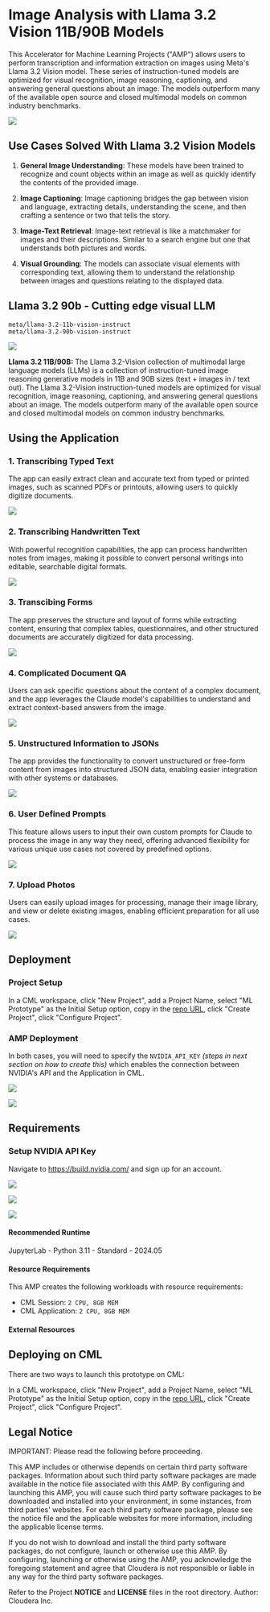 # Image Analysis with Llama 3.2 Vision 11B/90B Models
This Accelerator for Machine Learning Projects ("AMP") allows users to perform transcription and information extraction on images using Meta's Llama 3.2 Vision model. These series of instruction-tuned models are optimized for visual recognition, image reasoning, captioning, and answering general questions about an image. The models outperform many of the available open source and closed multimodal models on common industry benchmarks.
 
![](/assets/llama-meta-logo.png)


## Use Cases Solved With Llama 3.2 Vision Models

1. **General Image Understanding**: These models have been trained to recognize and count objects within an image as well as quickly identify the contents of the provided image.

2. **Image Captioning**: Image captioning bridges the gap between vision and language, extracting details, understanding the scene, and then crafting a sentence or two that tells the story.

3. **Image-Text Retrieval**: Image-text retrieval is like a matchmaker for images and their descriptions. Similar to a search engine but one that understands both pictures and words.

4. **Visual Grounding**: The models can associate visual elements with corresponding text, allowing them to understand the relationship between images and questions relating to the displayed data.

## Llama 3.2 90b - Cutting edge visual LLM

```
meta/llama-3.2-11b-vision-instruct
meta/llama-3.2-90b-vision-instruct
```
![](/assets/screenshots/claude-models.png)

**Llama 3.2 11B/90B:** The Llama 3.2-Vision collection of multimodal large language models (LLMs) is a collection of instruction-tuned image reasoning generative models in 11B and 90B sizes (text + images in / text out). The Llama 3.2-Vision instruction-tuned models are optimized for visual recognition, image reasoning, captioning, and answering general questions about an image. The models outperform many of the available open source and closed multimodal models on common industry benchmarks.

## Using the Application

### 1. Transcribing Typed Text
The app can easily extract clean and accurate text from typed or printed images, such as scanned PDFs or printouts, allowing users to quickly digitize documents.

![](/assets/screenshots/transcribing-typed-text.png)

### 2. Transcribing Handwritten Text
With powerful recognition capabilities, the app can process handwritten notes from images, making it possible to convert personal writings into editable, searchable digital formats.

![](/assets/screenshots/transcribing-handwritten-text.png)

### 3. Transcibing Forms
The app preserves the structure and layout of forms while extracting content, ensuring that complex tables, questionnaires, and other structured documents are accurately digitized for data processing.

![](/assets/screenshots/transcribing-forms.png)

### 4. Complicated Document QA
Users can ask specific questions about the content of a complex document, and the app leverages the Claude model's capabilities to understand and extract context-based answers from the image.

![](/assets/screenshots/complicated-doc-qa.png)

### 5. Unstructured Information to JSONs
The app provides the functionality to convert unstructured or free-form content from images into structured JSON data, enabling easier integration with other systems or databases.

![](/assets/screenshots/unstructured-info-to-json.png)

### 6. User Defined Prompts
This feature allows users to input their own custom prompts for Claude to process the image in any way they need, offering advanced flexibility for various unique use cases not covered by predefined options.

![](/assets/screenshots/user-defined.png)

### 7. Upload Photos
Users can easily upload images for processing, manage their image library, and view or delete existing images, enabling efficient preparation for all use cases.

![](/assets/screenshots/upload-images.png)


## Deployment

### Project Setup

In a CML workspace, click "New Project", add a Project Name, select "ML Prototype" as the Initial Setup option, copy in the [repo URL](https://github.com/bantone/llama32-vision-amp), click "Create Project", click "Configure Project".

### AMP Deployment
In both cases, you will need to specify the `NVIDIA_API_KEY` *(steps in next section on how to create this)* which enables the connection between NVIDIA's API and the Application in CML.

![](/assets/screenshots/amp-setup.png)

![](/assets/screenshots/amp-build-script.png)

## Requirements

### Setup NVIDIA API Key

Navigate to https://build.nvidia.com/ and sign up for an account.

![](/assets/screenshots/nvidia-setup-1.png)

![](/assets/screenshots/nvidia-setup-2.png)

![](/assets/screenshots/nvidia-setup-3.png)


#### Recommended Runtime
JupyterLab - Python 3.11 - Standard - 2024.05

#### Resource Requirements
This AMP creates the following workloads with resource requirements:
- CML Session: `2 CPU, 8GB MEM`
- CML Application: `2 CPU, 8GB MEM`

#### External Resources

## Deploying on CML
There are two ways to launch this prototype on CML:

In a CML workspace, click "New Project", add a Project Name, select "ML Prototype" as the Initial Setup option, copy in the [repo URL](https://github.com/bantone/llama32-vision-amp), click "Create Project", click "Configure Project".

## Legal Notice

IMPORTANT: Please read the following before proceeding.  

This AMP includes or otherwise depends on certain third party software packages.  Information about such third party software packages are made available in the notice file associated with this AMP.  By configuring and launching this AMP, you will cause such third party software packages to be downloaded and installed into your environment, in some instances, from third parties' websites.  For each third party software package, please see the notice file and the applicable websites for more information, including the applicable license terms.

If you do not wish to download and install the third party software packages, do not configure, launch or otherwise use this AMP.  By configuring, launching or otherwise using the AMP, you acknowledge the foregoing statement and agree that Cloudera is not responsible or liable in any way for the third party software packages.


Refer to the Project **NOTICE** and **LICENSE** files in the root directory. Author: Cloudera Inc.
